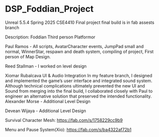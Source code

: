 # DSP_Foddian_Project
Unreal 5.5.4
Spring 2025 CSE4410 Final project
final build is in fab assests branch


Description: Foddian Third person Platformor

Paul Ramos - All scripts, AvatarCharacter events, JumpPad small and normal, WinnerStar, respawn and death system, compiling of project, First person of Map Design. 

Reed Stallman - I worked on level design

Xiomar Rubalcava
UI & Audio Integration
In my feature branch, I designed and implemented the game’s user interface and integrated sound system. Although technical complications ultimately prevented the new UI and Sound from merging into the final build, I collaborated closely with Paul to engineer an alternative solution that preserved the intended functionality.
Alexander Morse - Additional Level Design

Devean Wijaya - Additional Level Design

Survival Character Mesh:
https://fab.com/s/1758229cc9b9

Menu and Pause System(Xio):
https://fab.com/s/ba4322af72b1
